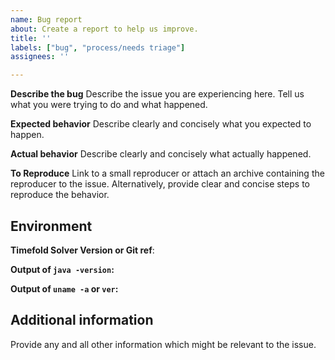 ```yaml
---
name: Bug report
about: Create a report to help us improve.
title: ''
labels: ["bug", "process/needs triage"]
assignees: ''

---
```


**Describe the bug**
Describe the issue you are experiencing here.
Tell us what you were trying to do and what happened.

**Expected behavior**
Describe clearly and concisely what you expected to happen.

**Actual behavior**
Describe clearly and concisely what actually happened.

**To Reproduce**
Link to a small reproducer or attach an archive containing the reproducer to the issue.
Alternatively, provide clear and concise steps to reproduce the behavior.

## Environment

**Timefold Solver Version or Git ref**: 

**Output of `java -version`:**

**Output of `uname -a` or `ver`:**

## Additional information

Provide any and all other information which might be relevant to the issue.
